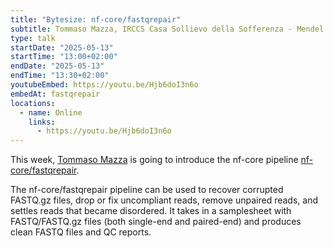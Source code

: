 ```yaml
---
title: "Bytesize: nf-core/fastqrepair"
subtitle: Tommaso Mazza, IRCCS Casa Sollievo della Sofferenza - Mendel
type: talk
startDate: "2025-05-13"
startTime: "13:00+02:00"
endDate: "2025-05-13"
endTime: "13:30+02:00"
youtubeEmbed: https://youtu.be/Hjb6doI3n6o
embedAt: fastqrepair
locations:
  - name: Online
    links:
      - https://youtu.be/Hjb6doI3n6o
---
```


This week, [Tommaso Mazza](https://github.com/tm4zza) is going to introduce the nf-core pipeline [nf-core/fastqrepair](https://nf-co.re/fastqrepair/1.0.0/).

The nf-core/fastqrepair pipeline can be used to recover corrupted FASTQ.gz files, drop or fix uncompliant reads, remove unpaired reads, and settles reads that became disordered.
It takes in a samplesheet with FASTQ/FASTQ.gz files (both single-end and paired-end) and produces clean FASTQ files and QC reports.
